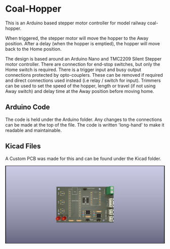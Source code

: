 # Coal-Hopper
This is an Arduino based stepper motor controller for model railway coal-hopper.

When triggered, the stepper motor will move the hopper to the Away position. After a delay (when the hopper is emptied), the hopper will move back to the Home position.

The design is based around an Arduino Nano and TMC2209 Silent Stepper motor controller. There are connection for end-stop switches, but only the Home switch is required. There is a trigger input and busy output connections protected by opto-couplers. These can be removed if required and direct connections used instead (i.e relay / switch for input). Trimmers can be used to set the speed of the hopper, length or travel (if not using Away switch) and delay time at the Away position before moving home.

## Arduino Code
The code is held under the Arduino folder. Any changes to the connections can be made at the top of the file. The code is written 'long-hand' to make it readable and maintainable.

## Kicad Files
A Custom PCB was made for this and can be found under the Kicad folder.

![Image of the PCB](Kicad/Coal-Hopper.png)


